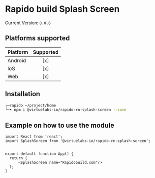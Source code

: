 # Rapido build Splash Screen

Current Version: `0.0.6`

## Platforms supported

| Platform  | Supported |
|-----------|:---------:|
| Android   |[x]        |
| IoS       |[x]        |
| Web       |[x]        |

## Installation

```bash
╭─rapido ~/project/home
╰─➤ npm i @virtuelabs-io/rapido-rn-splash-screen --save
```

## Example on how to use the module

```tsx
import React from 'react';
import SplashScreen from '@virtuelabs-io/rapido-rn-splash-screen';


export default function App() {
  return (
      <SplashScreen name="Rapidobuild.com"/>
  );
}
```
